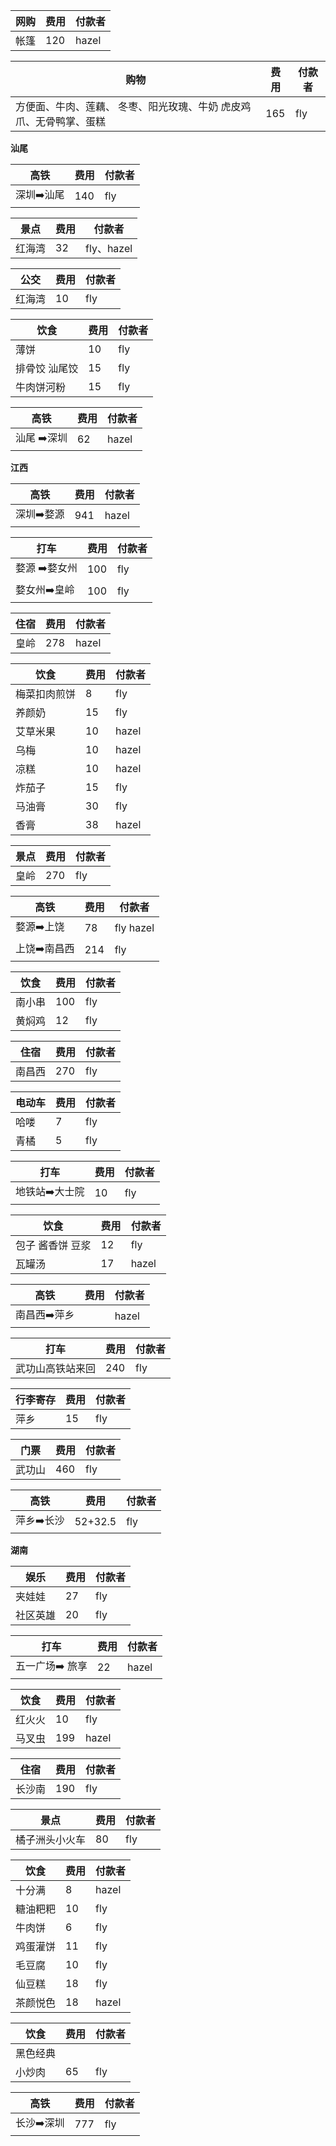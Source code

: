 | 网购 | 费用 | 付款者 |
| ---- | ---- | ------ |
| 帐篷 | 120  | hazel  |

| 购物                                                         | 费用 | 付款者 |
| ------------------------------------------------------------ | ---- | ------ |
| 方便面、牛肉、莲藕、 冬枣、阳光玫瑰、牛奶 虎皮鸡爪、无骨鸭掌、蛋糕 | 165  | fly    |



**汕尾**



| 高铁      | 费用 | 付款者 |
| --------- | ---- | ------ |
| 深圳➡️汕尾 | 140  | fly    |

| 景点   | 费用 | 付款者     |
| ------ | ---- | ---------- |
| 红海湾 | 32   | fly、hazel |

| 公交   | 费用 | 付款者 |
| ------ | ---- | ------ |
| 红海湾 | 10   | fly    |

| 饮食          | 费用 | 付款者 |
| ------------- | ---- | ------ |
| 薄饼          | 10   | fly    |
| 排骨饺 汕尾饺 | 15   | fly    |
| 牛肉饼河粉    | 15   | fly    |



| 高铁       | 费用 | 付款者 |
| ---------- | ---- | ------ |
| 汕尾 ➡️深圳 | 62   | hazel  |



**江西**



| 高铁      | 费用 | 付款者 |
| --------- | ---- | ------ |
| 深圳➡️婺源 | 941  | hazel  |

| 打车         | 费用 | 付款者 |
| ------------ | ---- | ------ |
| 婺源 ➡️婺女州 | 100  | fly    |
| 婺女州➡️皇岭  | 100  | fly    |

| 住宿 | 费用 | 付款者 |
| ---- | ---- | ------ |
| 皇岭 | 278  | hazel  |

| 饮食         | 费用 | 付款者 |
| ------------ | ---- | ------ |
| 梅菜扣肉煎饼 | 8    | fly    |
| 养颜奶       | 15   | fly    |
| 艾草米果     | 10   | hazel  |
| 乌梅         | 10   | hazel  |
| 凉糕         | 10   | hazel  |
| 炸茄子       | 15   | fly    |
| 马油膏       | 30   | fly    |
| 香膏         | 38   | hazel  |



| 景点 | 费用 | 付款者 |
| ---- | ---- | ------ |
| 皇岭 | 270  | fly    |



| 高铁        | 费用 | 付款者    |
| ----------- | ---- | --------- |
| 婺源➡️上饶   | 78   | fly hazel |
| 上饶➡️南昌西 | 214  | fly       |



| 饮食   | 费用 | 付款者 |
| ------ | ---- | ------ |
| 南小串 | 100  | fly    |
| 黄焖鸡 | 12   | fly    |

| 住宿   | 费用 | 付款者 |
| ------ | ---- | ------ |
| 南昌西 | 270  | fly    |

| 电动车 | 费用 | 付款者 |
| ------ | ---- | ------ |
| 哈喽   | 7    | fly    |
| 青橘   | 5    | fly    |



| 打车          | 费用 | 付款者 |
| ------------- | ---- | ------ |
| 地铁站➡️大士院 | 10   | fly    |

| 饮食             | 费用 | 付款者 |
| ---------------- | ---- | ------ |
| 包子 酱香饼 豆浆 | 12   | fly    |
| 瓦罐汤           | 17   | hazel  |

| 高铁        | 费用 | 付款者 |
| ----------- | ---- | ------ |
| 南昌西➡️萍乡 |      | hazel  |



| 打车             | 费用 | 付款者 |
| ---------------- | ---- | ------ |
| 武功山高铁站来回 | 240  | fly    |

| 行李寄存 | 费用 | 付款者 |
| -------- | ---- | ------ |
| 萍乡     | 15   | fly    |

| 门票   | 费用 | 付款者 |
| ------ | ---- | ------ |
| 武功山 | 460  | fly    |

| 高铁      | 费用    | 付款者 |
| --------- | ------- | ------ |
| 萍乡➡️长沙 | 52+32.5 | fly    |



**湖南**

| 娱乐     | 费用 | 付款者 |
| -------- | ---- | ------ |
| 夹娃娃   | 27   | fly    |
| 社区英雄 | 20   | fly    |

| 打车           | 费用 | 付款者 |
| -------------- | ---- | ------ |
| 五一广场➡️ 旅享 | 22   | hazel  |

| 饮食   | 费用 | 付款者 |
| ------ | ---- | ------ |
| 红火火 | 10   | fly    |
| 马叉虫 | 199  | hazel  |

| 住宿   | 费用 | 付款者 |
| ------ | ---- | ------ |
| 长沙南 | 190  | fly    |

| 景点           | 费用 | 付款者 |
| -------------- | ---- | ------ |
| 橘子洲头小火车 | 80   | fly    |

| 饮食     | 费用 | 付款者 |
| -------- | ---- | ------ |
| 十分满   | 8    | hazel  |
| 糖油粑粑 | 10   | fly    |
| 牛肉饼   | 6    | fly    |
| 鸡蛋灌饼 | 11   | fly    |
| 毛豆腐   | 10   | fly    |
| 仙豆糕   | 18   | fly    |
| 茶颜悦色 | 18   | hazel  |

| 饮食     | 费用 | 付款者 |
| -------- | ---- | ------ |
| 黑色经典 |      |        |
| 小炒肉   | 65   | fly    |



| 高铁      | 费用 | 付款者 |
| --------- | ---- | ------ |
| 长沙➡️深圳 | 777  | fly    |